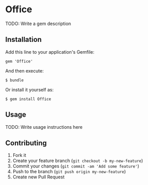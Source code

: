 # Office

TODO: Write a gem description

## Installation

Add this line to your application's Gemfile:

    gem 'Office'

And then execute:

    $ bundle

Or install it yourself as:

    $ gem install Office

## Usage

TODO: Write usage instructions here

## Contributing

1. Fork it
2. Create your feature branch (`git checkout -b my-new-feature`)
3. Commit your changes (`git commit -am 'Add some feature'`)
4. Push to the branch (`git push origin my-new-feature`)
5. Create new Pull Request
